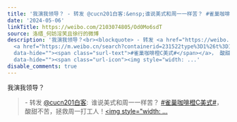 ```yaml
---
title: '我演我领导？ - 转发 @cucn201白客:&ensp;谁说美式和周一一样苦？ #雀巢咖啡橙C美式#， 酸甜不苦，拯救周一打工人！雀巢（Nestle）橙C美式礼盒特调果萃速溶咖啡...'
date: '2024-05-06'
linkTitle: https://weibo.com/2103074805/Od0Mo6sdT
source: 洛缙_何妨淫笑且徐行的微博
description: '我演我领导？<br><blockquote> - 转发 <a href="https://weibo.com/1252397723" target="_blank">@cucn201白客</a>: 谁说美式和周一一样苦？
  <a href="https://m.weibo.cn/search?containerid=231522type%3D1%26t%3D10%26q%3D%23%E9%9B%80%E5%B7%A2%E5%92%96%E5%95%A1%E6%A9%99C%E7%BE%8E%E5%BC%8F%23&amp;extparam=%23%E9%9B%80%E5%B7%A2%E5%92%96%E5%95%A1%E6%A9%99C%E7%BE%8E%E5%BC%8F%23"
  data-hide=""><span class="surl-text">#雀巢咖啡橙C美式#</span></a>， 酸甜不苦，拯救周一打工人！<a href="https://shop.sc.weibo.com/h5/goods/index?iid=110022402064000004109796"
  data-hide=""><span class="url-icon"><img style="width: ...'
disable_comments: true
---
```

我演我领导？<br><blockquote> - 转发 <a href="https://weibo.com/1252397723" target="_blank">@cucn201白客</a>: 谁说美式和周一一样苦？ <a href="https://m.weibo.cn/search?containerid=231522type%3D1%26t%3D10%26q%3D%23%E9%9B%80%E5%B7%A2%E5%92%96%E5%95%A1%E6%A9%99C%E7%BE%8E%E5%BC%8F%23&amp;extparam=%23%E9%9B%80%E5%B7%A2%E5%92%96%E5%95%A1%E6%A9%99C%E7%BE%8E%E5%BC%8F%23" data-hide=""><span class="surl-text">#雀巢咖啡橙C美式#</span></a>， 酸甜不苦，拯救周一打工人！<a href="https://shop.sc.weibo.com/h5/goods/index?iid=110022402064000004109796" data-hide=""><span class="url-icon"><img style="width: ...